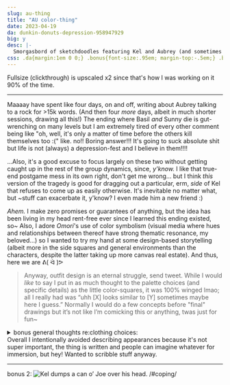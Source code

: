 ```yaml
---
slug: au-thing
title: "AU color-thing"
date: 2023-04-19
da: dunkin-donuts-depression-958947929
big: y
desc: |-
  Smorgasbord of sketchdoodles featuring Kel and Aubrey (and sometimes other people) at various stages of a noncanonical story.
css: .da{margin:1em 0 0;} .bonus{font-size:.95em; margin-top:-.5em;} .bonus li{margin:.25em 0;} .bonus li ul li{margin-top:0;}
---
```

Fullsize (clickthrough) is upscaled x2 since that's how I was working on it 90% of the time.

----

Maaaay have spent like four days, on and off, writing about Aubrey talking to a rock for >15k words. (And then four *more* days, albeit in much shorter sessions, drawing all this!) The ending where Basil *and* Sunny die is gut-wrenching on many levels but I am extremely tired of every other comment being like "oh, well, it's only a matter of time before the others kill themselves too :(" like. no!! Boring answer!!! It's going to suck absolute shit but life is not (always) a depression-fest and I believe in them!!!!

...Also, it's a good excuse to focus largely on these two without getting caught up in the rest of the group dynamics, since, *y'know.* I like that true-end postgame mess in its own right, don't get me wrong... but I think *this* version of the tragedy is good for dragging out a particular, erm, *side* of Kel that refuses to come up as easily otherwise. It's inevitable no matter what, but ~stuff can exacerbate it, y'know? I even made him a new friend :)

<i>Ahem.</i> I make zero promises or guarantees of anything, but the idea has been living in my head rent-free ever since I learned this ending existed, so~ Also, I adore <i class="omo">Omori</i>'s use of color symbolism (visual media where hues and relationships between thereof have strong thematic resonance, my beloved...) so I wanted to try my hand at some design-based storytelling (albeit more in the side squares and general environments than the characters, despite the latter taking up more canvas real estate). And thus, here we are ᕕ(&nbsp;ᐛ&nbsp;)ᕗ

<blockquote class="da" markdown="1">
Anyway, outfit design is an eternal struggle, send tweet. While I would <em>like</em> to say I put in as much thought to the palette choices (and specific details) as the little color-squares, it was 100% winged lmao; all I really had was “uhh [X] looks similar to [Y] sometimes maybe here I guess.” Normally I would do a few concepts before "final" drawings but it’s not like I’m comicking this or anything, twas just for fun~
</blockquote>

<details><summary>bonus general thoughts re:clothing choices:</summary>
<div class="bonus" markdown="1">
- Timelines are a menace and along with them seasons. For the most part summer's over, though---even if Kel giving me big "teenage boy wearing shorts in the winter" vibes and my general struggling with fashion has them both dressed for warmer days.
- Kel in general is hellbent on not changing; lots of (yellow-)orange, white, and some hints of gray. Stay away from blues/blacks/darks and reds. Very much feels like he never takes off the basketball jersey, but not necessarily the same *exact* getup. Shaves his legs later?
	- Longer hair with ponytail is just because I've seen other people draw him with it and I think it's fun.
- Aubrey has a dark phase but reintroduces color with time. Some sort of jacket+skirt combo seems to have been a mainstay for [a while](https://notabird.site/OMORI_GAME/status/1396360249221685248); the ribbon and red gloves are nearly always obligatory. Unsure if blue, especially dark blue, before the end?
	- After a re-dye, hair is more purple-tinted? Also, it stays long here for recognizability but a trim wouldn't *not* work.
- Hero isn't "onscreen" too much, but when he does he's 1) still looking familiar and 2) in the scene shown in the lineup, should visually "match" Aubrey a lot more than Kel. That particular outfit is ripped shamelessly from the [November calendar art](https://omori.fandom.com/wiki/HERO?file=CalendarProject_%2528November%2529.png#CALENDAR).
</div></details>
Overall I intentionally avoided describing appearances because it's not super important, the thing is written and people can imagine whatever for immersion, but hey! Wanted to scribble stuff anyway.

----

bonus 2:
<img src="{%include url.html%}/assets/img/misc/coping.png" alt="Kel dumps a can o’ Joe over his head. /#coping/"/>